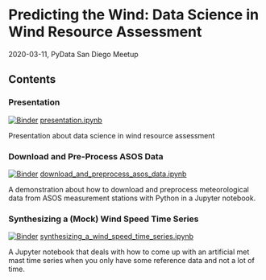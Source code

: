 # Predicting the Wind: Data Science in Wind Resource Assessment

2020-03-11, PyData San Diego Meetup

## Contents

### Presentation
[![Binder](https://mybinder.org/badge_logo.svg)](https://mybinder.org/v2/gh/flrs/predicting_the_wind/master?filepath=presentation.ipynb) [presentation.ipynb](./presentation.ipynb) 

Presentation about data science in wind resource assessment 

### Download and Pre-Process ASOS Data
[![Binder](https://mybinder.org/badge_logo.svg)](https://mybinder.org/v2/gh/flrs/predicting_the_wind/master?filepath=data_acquisition%2Fdownload_and_preprocess_asos_data.ipynb) [download_and_preprocess_asos_data.ipynb](./data_acquisition/download_and_preprocess_asos_data.ipynb)

A demonstration about how to download and preprocess meteorological data from ASOS measurement stations with Python 
in a Jupyter notebook.

### Synthesizing a (Mock) Wind Speed Time Series
[![Binder](https://mybinder.org/badge_logo.svg)](https://mybinder.org/v2/gh/flrs/predicting_the_wind/master?filepath=data_acquisition%2Fsynthesizing_a_wind_speed_time_series.ipynb) [synthesizing_a_wind_speed_time_series.ipynb](./data_acquisition/synthesizing_a_wind_speed_time_series.ipynb)

A Jupyter notebook that deals with how to come up with an artificial met mast time series when you only have some 
reference data and not a lot of time.